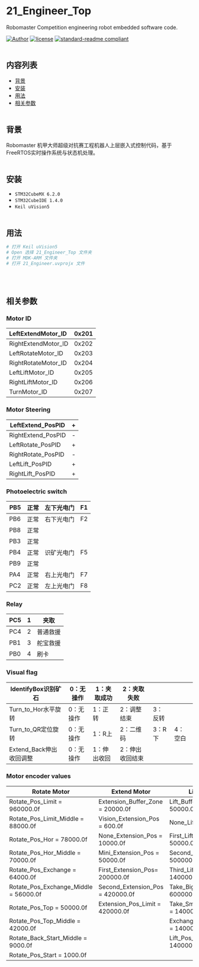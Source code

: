 # 21_Engineer_Top
Robomaster Competition engineering robot embedded software code.

[![Author](https://img.shields.io/badge/Author-BenjaminChen-blue.svg "Author")](https://github.com/cypypccpy "Author")
[![license](https://img.shields.io/github/license/:user/:repo.svg)](LICENSE)
[![standard-readme compliant](https://img.shields.io/badge/readme%20style-standard-brightgreen.svg?style=flat-square)](https://github.com/RichardLitt/standard-readme)
<br></br>

## 内容列表

- [背景](#背景)
- [安装](#安装)
- [用法](#用法)
- [相关参数](#相关参数)
  <br></br>

## 背景

Robomaster 机甲大师超级对抗赛工程机器人上层嵌入式控制代码，基于FreeRTOS实时操作系统与状态机处理。
<br></br>

## 安装

- `STM32CubeMX 6.2.0`
- `STM32CubeIDE 1.4.0`
- `Keil uVision5`
  <br></br>

## 用法

```bash
# 打开 Keil uVision5
# Open 选择 21_Engineer_Top 文件夹
# 打开 MDK-ARM 文件夹
# 打开 21_Engineer.uvprojx 文件
```

<br></br>

## 相关参数

### Motor ID

| LeftExtendMotor_ID  | 0x201 |
| :------------------ | ----- |
| RightExtendMotor_ID | 0x202 |
| LeftRotateMotor_ID  | 0x203 |
| RightRotateMotor_ID | 0x204 |
| LeftLiftMotor_ID    | 0x205 |
| RightLiftMotor_ID   | 0x206 |
| TurnMotor_ID        | 0x207 |



### Motor Steering

| LeftExtend_PosPID  | +    |
| ------------------ | ---- |
| RightExtend_PosPID | -    |
| LeftRotate_PosPID  | +    |
| RightRotate_PosPID | -    |
| LeftLift_PosPID    | +    |
| RightLift_PosPID   | +    |



### Photoelectric switch

| PB5  | 正常 | 左下光电门 | F1   |
| ---- | ---- | ---------- | ---- |
| PB6  | 正常 | 右下光电门 | F2   |
| PB8  | 正常 |            |      |
| PB3  | 正常 |            |      |
| PB4  | 正常 | 识矿光电门 | F5   |
| PB9  | 正常 |            |      |
| PA4  | 正常 | 右上光电门 | F7   |
| PC2  | 正常 | 左上光电门 | F8   |



### Relay

| PC5  | 1    | 夹取     |
| ---- | ---- | -------- |
| PC4  | 2    | 普通救援 |
| PB1  | 3    | 舵宝救援 |
| PB0  | 4    | 刷卡     |



### Visual flag

| IdentifyBox识别矿石     | 0：无操作 | 1：夹取成功 | 2：夹取失败     |         |         |
| ----------------------- | --------- | ----------- | --------------- | ------- | ------- |
| Turn_to_Hor水平旋转     | 0：无操作 | 1：正转     | 2：调整结束     | 3：反转 |         |
| Turn_to_QR定位旋转      | 0：无操作 | 1：R上      | 2：二维码       | 3：R下  | 4：空白 |
| Extend_Back伸出收回调整 | 0：无操作 | 1：伸出收回 | 2：伸出收回结束 |         |         |



### Motor encoder values

| Rotate Motor                          | Extend Motor                           | Lift Motor                           |
| ------------------------------------- | -------------------------------------- | ------------------------------------ |
| Rotate_Pos_Limit = 960000.0f          | Extension_Buffer_Zone = 20000.0f       | Lift_Buffer_Zone = 50000.0f          |
| Rotate_Pos_Limit_Middle = 88000.0f    | Vision_Extension_Pos = 600.0f          | None_Lift_Pos = 0.0f                 |
| Rotate_Pos_Hor = 78000.0f             | None_Extension_Pos = 10000.0f          | First_Lift_Pos = 50000.0f            |
| Rotate_Pos_Hor_Middle = 70000.0f      | Mini_Extension_Pos = 50000.0f          | Second_Lift_Pos = 500000.0f          |
| Rotate_Pos_Exchange = 64000.0f        | First_Extension_Pos= 		200000.0f | Third_Lift_Pos = 1400000.0f          |
| Rotate_Pos_Exchange_Middle = 56000.0f | Second_Extension_Pos = 420000.0f       | Take_BigBox_Lift_Pos = 600000.0f     |
| Rotate_Pos_Top = 50000.0f             | Extension_Pos_Limit = 420000.0f        | Take_SmallBox_Lift_Pos = 1400000.0f; |
| Rotate_Pos_Top_Middle = 42000.0f      |                                        | Exchange_Box_Lift_Pos = 1400000.0f;  |
| Rotate_Back_Start_Middle = 9000.0f    |                                        | Lift_Pos_Limit = 1400000.0f;         |
| Rotate_Pos_Start = 1000.0f            |                                        |                                      |









